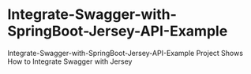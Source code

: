 # Integrate-Swagger-with-SpringBoot-Jersey-API-Example
 Integrate-Swagger-with-SpringBoot-Jersey-API-Example Project Shows How to  Integrate Swagger with Jersey 
